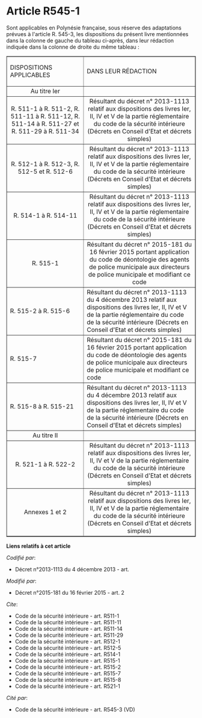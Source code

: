 # Article R545-1

Sont applicables en Polynésie française, sous réserve des adaptations prévues à l'article R. 545-3, les dispositions du
présent livre mentionnées dans la colonne de gauche du tableau ci-après, dans leur rédaction indiquée dans la colonne de
droite du même tableau : 

<table border="1">
    <tbody>
      <tr>
        <td>

DISPOSITIONS APPLICABLES 

</td>
        <td>

DANS LEUR RÉDACTION 

</td>
      </tr>
      <tr>
        <td align="center">Au titre Ier 

</td>
        <td align="center">

</td>
      </tr>
      <tr>
        <td align="center">
R. 511-1 à R. 511-2, 
R. 511-11 à R. 511-12, R. 511-14 à R. 511-27 et R. 511-29 à R. 511-34 

</td>
        <td align="center">Résultant du décret n° 2013-1113 relatif aux dispositions des livres Ier, II, IV et V de la partie
réglementaire du code de la sécurité intérieure (Décrets en Conseil d'Etat et décrets simples) 

</td>
      </tr>
      <tr>
        <td align="center">
R. 512-1 à R. 512-3, 
R. 512-5 et R. 512-6 

</td>
        <td align="center">Résultant du décret n° 2013-1113 relatif aux dispositions des livres Ier, II, IV et V de la partie
réglementaire du code de la sécurité intérieure (Décrets en Conseil d'Etat et décrets simples) 

</td>
      </tr>
      <tr>
        <td align="center">
R. 514-1 à R. 514-11 

</td>
        <td align="center">Résultant du décret n° 2013-1113 relatif aux dispositions des livres Ier, II, IV et V de la partie
réglementaire du code de la sécurité intérieure (Décrets en Conseil d'Etat et décrets simples) 

</td>
      </tr>
      <tr>
        <td align="center">
R. 515-1 
</td>
        <td align="center">Résultant du décret n° 2015-181 du 16 février 2015 portant application du code de déontologie des
agents de police municipale aux directeurs de police municipale et modifiant ce code 

</td>
      </tr>
      <tr>
        <td>

R. 515-2 à R. 515-6 

</td>
        <td>Résultant du décret n° 2013-1113 du 4 décembre 2013 relatif aux dispositions des livres Ier, II, IV et V de la
partie réglementaire du code de la sécurité intérieure (Décrets en Conseil d'Etat et décrets simples) </td>
      </tr>
      <tr>
        <td>

R. 515-7 

</td>
        <td>Résultant du décret n° 2015-181 du 16 février 2015 portant application du code de déontologie des agents de
police municipale aux directeurs de police municipale et modifiant ce code </td>
      </tr>
      <tr>
        <td>

R. 515-8 à R. 515-21

</td>
        <td>Résultant du décret n° 2013-1113 du 4 décembre 2013 relatif aux dispositions des livres Ier, II, IV et V de la
partie réglementaire du code de la sécurité intérieure (Décrets en Conseil d'Etat et décrets simples) 

</td>
      </tr>
      <tr>
        <td align="center">Au titre II 

</td>
        <td align="center">

</td>
      </tr>
      <tr>
        <td align="center">
R. 521-1 à R. 522-2 

</td>
        <td align="center">Résultant du décret n° 2013-1113 relatif aux dispositions des livres Ier, II, IV et V de la partie
réglementaire du code de la sécurité intérieure (Décrets en Conseil d'Etat et décrets simples) 

</td>
      </tr>
      <tr>
        <td align="center">Annexes 1 et 2 

</td>
        <td align="center">Résultant du décret n° 2013-1113 relatif aux dispositions des livres Ier, II, IV et V de la partie
réglementaire du code de la sécurité intérieure (Décrets en Conseil d'Etat et décrets simples)

</td>
      </tr>
    </tbody>
  </table>

**Liens relatifs à cet article**

_Codifié par_:

  - Décret n°2013-1113 du 4 décembre 2013 - art.

_Modifié par_:

  - Décret n°2015-181 du 16 février 2015 - art. 2

_Cite_:

  - Code de la sécurité intérieure - art. R511-1
  - Code de la sécurité intérieure - art. R511-11
  - Code de la sécurité intérieure - art. R511-14
  - Code de la sécurité intérieure - art. R511-29
  - Code de la sécurité intérieure - art. R512-1
  - Code de la sécurité intérieure - art. R512-5
  - Code de la sécurité intérieure - art. R514-1
  - Code de la sécurité intérieure - art. R515-1
  - Code de la sécurité intérieure - art. R515-2
  - Code de la sécurité intérieure - art. R515-7
  - Code de la sécurité intérieure - art. R515-8
  - Code de la sécurité intérieure - art. R521-1

_Cité par_:

  - Code de la sécurité intérieure - art. R545-3 (VD)
